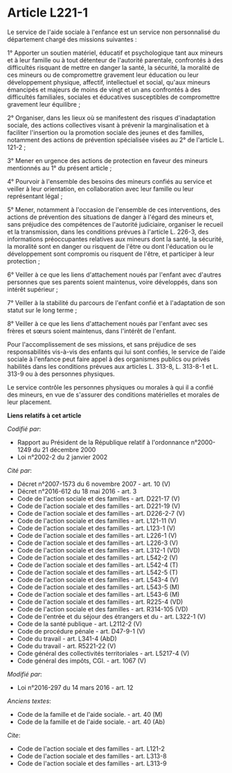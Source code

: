 # Article L221-1

Le service de l'aide sociale à l'enfance est un service non personnalisé du département chargé des missions suivantes : 

1° Apporter un soutien matériel, éducatif et psychologique tant aux mineurs et à leur famille ou à tout détenteur de
l'autorité parentale, confrontés à des difficultés risquant de mettre en danger la santé, la sécurité, la moralité de ces
mineurs ou de compromettre gravement leur éducation ou leur développement physique, affectif, intellectuel et social, qu'aux
mineurs émancipés et majeurs de moins de vingt et un ans confrontés à des difficultés familiales, sociales et éducatives
susceptibles de compromettre gravement leur équilibre ; 

2° Organiser, dans les lieux où se manifestent des risques d'inadaptation sociale, des actions collectives visant à prévenir
la marginalisation et à faciliter l'insertion ou la promotion sociale des jeunes et des familles, notamment des actions de
prévention spécialisée visées au 2° de l'article L. 121-2 ; 

3° Mener en urgence des actions de protection en faveur des mineurs mentionnés au 1° du présent article ; 

4° Pourvoir à l'ensemble des besoins des mineurs confiés au service et veiller à leur orientation, en collaboration avec leur
famille ou leur représentant légal ; 

5° Mener, notamment à l'occasion de l'ensemble de ces interventions, des actions de prévention des situations de danger à
l'égard des mineurs et, sans préjudice des compétences de l'autorité judiciaire, organiser le recueil et la transmission,
dans les conditions prévues à l'article L. 226-3, des informations préoccupantes relatives aux mineurs dont la santé, la
sécurité, la moralité sont en danger ou risquent de l'être ou dont l'éducation ou le développement sont compromis ou risquent
de l'être, et participer à leur protection ; 

6° Veiller à ce que les liens d'attachement noués par l'enfant avec d'autres personnes que ses parents soient maintenus,
voire développés, dans son intérêt supérieur ;

7° Veiller à la stabilité du parcours de l'enfant confié et à l'adaptation de son statut sur le long terme ; 

8° Veiller à ce que les liens d'attachement noués par l'enfant avec ses frères et sœurs soient maintenus, dans l'intérêt de
l'enfant.

Pour l'accomplissement de ses missions, et sans préjudice de ses responsabilités vis-à-vis des enfants qui lui sont confiés,
le service de l'aide sociale à l'enfance peut faire appel à des organismes publics ou privés habilités dans les conditions
prévues aux articles L. 313-8, L. 313-8-1 et L. 313-9 ou à des personnes physiques. 

Le service contrôle les personnes physiques ou morales à qui il a confié des mineurs, en vue de s'assurer des conditions
matérielles et morales de leur placement.

**Liens relatifs à cet article**

_Codifié par_:

  - Rapport au Président de la République relatif à l'ordonnance n°2000-1249 du 21 décembre 2000
  - Loi n°2002-2 du 2 janvier 2002

_Cité par_:

  - Décret n°2007-1573 du 6 novembre 2007 - art. 10 (V)
  - Décret n°2016-612 du 18 mai 2016 - art. 3
  - Code de l'action sociale et des familles - art. D221-17 (V)
  - Code de l'action sociale et des familles - art. D221-19 (V)
  - Code de l'action sociale et des familles - art. D226-2-7 (V)
  - Code de l'action sociale et des familles - art. L121-11 (V)
  - Code de l'action sociale et des familles - art. L123-1 (V)
  - Code de l'action sociale et des familles - art. L226-1 (V)
  - Code de l'action sociale et des familles - art. L226-3 (V)
  - Code de l'action sociale et des familles - art. L312-1 (VD)
  - Code de l'action sociale et des familles - art. L542-2 (V)
  - Code de l'action sociale et des familles - art. L542-4 (T)
  - Code de l'action sociale et des familles - art. L542-5 (T)
  - Code de l'action sociale et des familles - art. L543-4 (V)
  - Code de l'action sociale et des familles - art. L543-5 (M)
  - Code de l'action sociale et des familles - art. L543-6 (M)
  - Code de l'action sociale et des familles - art. R225-4 (VD)
  - Code de l'action sociale et des familles - art. R314-105 (VD)
  - Code de l'entrée et du séjour des étrangers et du  - art. L322-1 (V)
  - Code de la santé publique - art. L2112-2 (V)
  - Code de procédure pénale - art. D47-9-1 (V)
  - Code du travail - art. L341-4 (AbD)
  - Code du travail - art. R5221-22 (V)
  - Code général des collectivités territoriales - art. L5217-4 (V)
  - Code général des impôts, CGI. - art. 1067 (V)

_Modifié par_:

  - Loi n°2016-297 du 14 mars 2016 - art. 12

_Anciens textes_:

  - Code de la famille et de l'aide sociale. - art. 40 (M)
  - Code de la famille et de l'aide sociale. - art. 40 (Ab)

_Cite_:

  - Code de l'action sociale et des familles - art. L121-2
  - Code de l'action sociale et des familles - art. L313-8
  - Code de l'action sociale et des familles - art. L313-9
